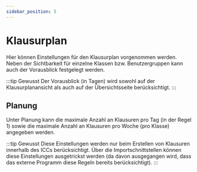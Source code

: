 ```yaml
---
sidebar_position: 5
---
```


# Klausurplan

Hier können Einstellungen für den Klausurplan vorgenommen werden. Neben der Sichtbarkeit für einzelne Klassen bzw.
Benutzergruppen kann auch der Vorausblick festgelegt werden.

:::tip Gewusst
Der Vorausblick (in Tagen) wird sowohl auf der Klausurplanansicht als auch auf der Übersichtsseite berücksichtigt.
:::

## Planung

Unter Planung kann die maximale Anzahl an Klausuren pro Tag (in der Regel 1) sowie die maximale Anzahl an Klausuren pro Woche
(pro Klasse) angegeben werden.

:::tip Gewusst
Diese Einstellungen werden nur beim Erstellen von Klausuren innerhalb des ICCs berücksichtigt. Über die Importschnittstellen
können diese Einstellungen ausgetrickst werden (da davon ausgegangen wird, dass das externe Programm diese Regeln bereits
berücksichtigt).
:::

